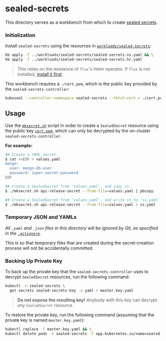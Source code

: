 # sealed-secrets

This directory serves as a workbench from which to create
[sealed secrets](https://github.com/bitnami-labs/sealed-secrets).

### Initialization

Install `sealed-secrets` using the resources in
[`workloads/sealed-secrets`](../workloads/sealed-secrets/):

```bash
kb apply -f ../workloads/sealed-secrets/sealed-secrets.ns.yaml && \
kb apply -f ../workloads/sealed-secrets/sealed-secrets.hr.yaml
```

> This relies on the existence of `flux`'s Helm operator. If `flux` is not
> installed, [install it first](../flux/).

This workbench requires a `./cert.pem`, which is the public key provided by
the `sealed-secrets-controller`:

```bash
kubeseal --controller-namespace sealed-secrets --fetch-cert > ./cert.pem
```

## Usage

Use the [`mksecret.sh`](./mksecret.sh) script in order to create a
`SealedSecret` resource using the public key [`cert.pem`](./cert.pem), which can
only be decrypted by the on-cluster `sealed-secrets-controller`.

**For example:**

```bash
## Create a YAML secret.
$ cat <<EOF > values.yaml
mongo:
  user: mongo-db-user
  password: super-secret-password
EOF

## Create a SealedSecret from 'values.yaml', and copy it.
$ ./mksecret.sh api-release-secret --from-file=values.yaml | pbcopy

## Create a SealedSecret from 'values.yaml', and write it to 'ss.yaml'.
$ ./mksecret.sh api-release-secret --from-file=values.yaml > ss.yaml
```

### Temporary JSON and YAMLs

_All `.yaml` and `.json` files in this directory will be ignored by Git, as
specified in the [`.gitignore`](./.gitignore)._

This is so that temporary files that are created during the secret-creation
process will not be accidentally committed.

### Backing Up Private Key

To back up the private key that the `sealed-secrets-controller` uses to
decrypt `SealedSecret` resources, run the following command:

```bash
kubectl -n sealed-secrets \
  get secrets sealed-secrets-key -o yaml > master.key.yaml
```

> **Do not expose the resulting key!** Anybody with this key can
> decrypt _any_ `SealedSecret` resource.

To restore the private key, run the following command (assuming that the
private key is named `master.key.yaml`):

```bash
kubectl replace -f master.key.yaml && \
kubectl delete pods -n sealed-secrets -l app.kubernetes.io/name=sealed-secrets
```
